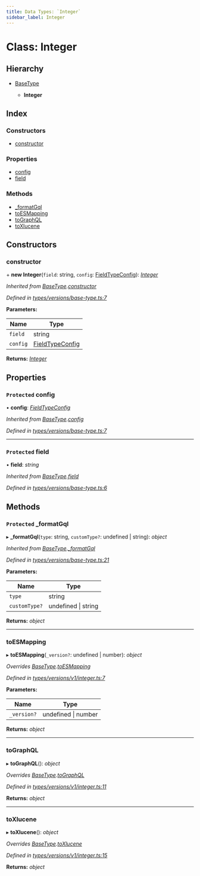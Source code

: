 ```yaml
---
title: Data Types: `Integer`
sidebar_label: Integer
---
```


# Class: Integer

## Hierarchy

* [BaseType](basetype.md)

  * **Integer**

## Index

### Constructors

* [constructor](integer.md#constructor)

### Properties

* [config](integer.md#protected-config)
* [field](integer.md#protected-field)

### Methods

* [_formatGql](integer.md#protected-_formatgql)
* [toESMapping](integer.md#toesmapping)
* [toGraphQL](integer.md#tographql)
* [toXlucene](integer.md#toxlucene)

## Constructors

###  constructor

\+ **new Integer**(`field`: string, `config`: [FieldTypeConfig](../overview.md#fieldtypeconfig)): *[Integer](integer.md)*

*Inherited from [BaseType](basetype.md).[constructor](basetype.md#constructor)*

*Defined in [types/versions/base-type.ts:7](https://github.com/terascope/teraslice/blob/0ae31df4/packages/data-types/src/types/versions/base-type.ts#L7)*

**Parameters:**

Name | Type |
------ | ------ |
`field` | string |
`config` | [FieldTypeConfig](../overview.md#fieldtypeconfig) |

**Returns:** *[Integer](integer.md)*

## Properties

### `Protected` config

• **config**: *[FieldTypeConfig](../overview.md#fieldtypeconfig)*

*Inherited from [BaseType](basetype.md).[config](basetype.md#protected-config)*

*Defined in [types/versions/base-type.ts:7](https://github.com/terascope/teraslice/blob/0ae31df4/packages/data-types/src/types/versions/base-type.ts#L7)*

___

### `Protected` field

• **field**: *string*

*Inherited from [BaseType](basetype.md).[field](basetype.md#protected-field)*

*Defined in [types/versions/base-type.ts:6](https://github.com/terascope/teraslice/blob/0ae31df4/packages/data-types/src/types/versions/base-type.ts#L6)*

## Methods

### `Protected` _formatGql

▸ **_formatGql**(`type`: string, `customType?`: undefined | string): *object*

*Inherited from [BaseType](basetype.md).[_formatGql](basetype.md#protected-_formatgql)*

*Defined in [types/versions/base-type.ts:21](https://github.com/terascope/teraslice/blob/0ae31df4/packages/data-types/src/types/versions/base-type.ts#L21)*

**Parameters:**

Name | Type |
------ | ------ |
`type` | string |
`customType?` | undefined \| string |

**Returns:** *object*

___

###  toESMapping

▸ **toESMapping**(`_version?`: undefined | number): *object*

*Overrides [BaseType](basetype.md).[toESMapping](basetype.md#abstract-toesmapping)*

*Defined in [types/versions/v1/integer.ts:7](https://github.com/terascope/teraslice/blob/0ae31df4/packages/data-types/src/types/versions/v1/integer.ts#L7)*

**Parameters:**

Name | Type |
------ | ------ |
`_version?` | undefined \| number |

**Returns:** *object*

___

###  toGraphQL

▸ **toGraphQL**(): *object*

*Overrides [BaseType](basetype.md).[toGraphQL](basetype.md#abstract-tographql)*

*Defined in [types/versions/v1/integer.ts:11](https://github.com/terascope/teraslice/blob/0ae31df4/packages/data-types/src/types/versions/v1/integer.ts#L11)*

**Returns:** *object*

___

###  toXlucene

▸ **toXlucene**(): *object*

*Overrides [BaseType](basetype.md).[toXlucene](basetype.md#abstract-toxlucene)*

*Defined in [types/versions/v1/integer.ts:15](https://github.com/terascope/teraslice/blob/0ae31df4/packages/data-types/src/types/versions/v1/integer.ts#L15)*

**Returns:** *object*
